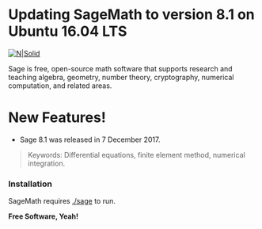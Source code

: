 # Updating SageMath to version 8.1 on Ubuntu 16.04 LTS

[![N|Solid](https://www.sagemath.org/pix/sage_logo_new_l_hc_edgy-nq8.png)](https://https://www.sagemath.org/)

Sage is free, open-source math software that supports research and teaching algebra, geometry, number theory, cryptography, numerical computation, and related areas.

# New Features!

  - Sage 8.1 was released in 7 December 2017.

> Keywords: Differential equations, finite element method, numerical integration.

### Installation

SageMath requires [./sage](https://sagemath.org/) to run.

**Free Software, Yeah!**
